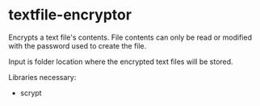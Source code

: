 # textfile-encryptor
Encrypts a text file's contents. File contents can only be read or modified with the password used to create the file.

Input is folder location where the encrypted text files will be stored.

Libraries necessary:
- scrypt
